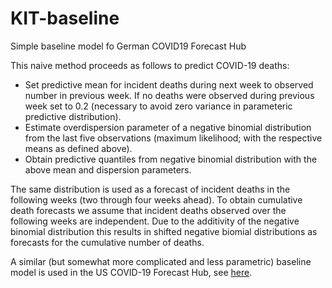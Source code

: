 # KIT-baseline
Simple baseline model fo German COVID19 Forecast Hub

This naive method proceeds as follows to predict COVID-19 deaths:

* Set predictive mean for incident deaths during next week to observed number in previous week. If no deaths were observed during previous week set to 0.2 (necessary to avoid zero variance in parameteric predictive distribution).
* Estimate overdispersion parameter of a negative binomial distribution from the last five observations (maximum likelihood; with the respective means as defined above).
* Obtain predictive quantiles from negative binomial distribution with the above mean and dispersion parameters.

The same distribution is used as a forecast of incident deaths in the following weeks (two through four weeks ahead). To obtain cumulative death forecasts we assume that incident deaths observed over the following weeks are independent. Due to the additivity of the negative binomial distribution this results in shifted negative biomial distributions as forecasts for the cumulative number of deaths.

A similar (but somewhat more complicated and less parametric) baseline model is used in the US COVID-19 Forecast Hub, see [here](https://github.com/reichlab/covid19-forecast-hub/blob/master/data-processed/COVIDhub-baseline/metadata-COVIDhub-baseline.txt).